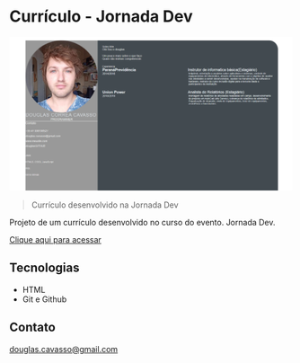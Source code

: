 # Currículo - Jornada Dev
![preview](./github/preview.png)

> Currículo desenvolvido na Jornada Dev 

Projeto de um currículo desenvolvido no curso do evento. Jornada Dev.


[ Clique aqui para acessar](https://douglascorreacavasso.github.io/JORNADA-DEV.GITHUB.IO/)


## Tecnologias

- HTML
- Git e Github

## Contato

douglas.cavasso@gmail.com